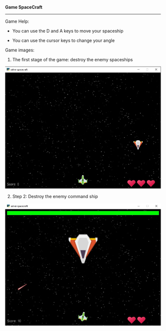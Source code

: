 **Game SpaceCraft**
<hr>
Game Help:

- You can use the D and A keys to move your spaceship

- You can use the cursor keys to change your angle

Game images:

1. The first stage of the game: destroy the enemy spaceships

![aaa](https://github.com/sharifnezhad/python-workout/blob/main/Assignment12/images/Screenshot%202021-09-15%20170812.jpg)

2. Step 2: Destroy the enemy command ship

![aa](https://github.com/sharifnezhad/python-workout/blob/main/Assignment12/images/Screenshot%202021-09-15%20171044.jpg)
